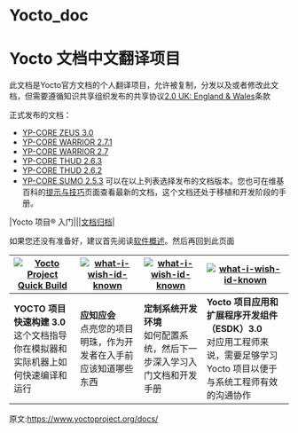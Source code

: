 # Yocto_doc
Yocto 文档中文翻译项目
======
此文档是Yocto官方文档的个人翻译项目，允许被复制，分发以及或者修改此文档，但需要遵循知识共享组织发布的共享协议[2.0 UK: England & Wales][1]条款


正式发布的文档：

- [YP-CORE ZEUS 3.0][2]
- [YP-CORE WARRIOR 2.7.1][2]
- [YP-CORE WARRIOR 2.7][2]
- [YP-CORE THUD 2.6.3][2]
- [YP-CORE THUD 2.6.2][2]
- [YP-CORE SUMO 2.5.3][2]
可以在以上列表选择发布的文档版本。您也可在维基百科的[提示与技巧][3]页面查看最新的文档，这个文档还处于移植和开发阶段的手册。

|Yocto 项目® 入门|||[文档归档][12]|

如果您还没有准备好，建议首先阅读[软件概述][4]。然后再回到此页面

|[![Yocto Project Quick Build][5]][9] |[![what-i-wish-id-known][6]][10] |[![what-i-wish-id-known][7]][11] |[![what-i-wish-id-known][8]][12] |
|-|-|-|-|
|**YOCTO 项目快速构建 3.0** <br>这个文档指导你在模拟器和实际机器上如何快速编译和运行 |**应知应会** <br> 点亮您的项目明珠，作为开发者在入手前应该知道哪些东西|**定制系统开发环境** <br>如何配置系统，然后下一步深入学习入门文档和开发手册|**Yocto 项目应用和扩展程序开发组件（ESDK）3.0** <br> 对应用工程师来说，需要足够学习 Yocto 项目以便于与系统工程师有效的沟通协作|

原文:https://www.yoctoproject.org/docs/

[1]: https://creativecommons.org/licenses/by-sa/2.0/uk/deed.zh
[2]: https://www.yoctoproject.org/docs/
[3]: https://wiki.yoctoproject.org/wiki/TipsAndTricks
[4]: software-overview/software-overview.md
[5]: https://www.yoctoproject.org/wp-content/uploads/2017/08/docs-new-block-1.jpg
[6]: https://www.yoctoproject.org/wp-content/uploads/2017/08/docs-new-block-2.jpg
[7]: https://www.yoctoproject.org/wp-content/uploads/2017/08/docs-new-block-3.jpg
[8]: https://www.yoctoproject.org/wp-content/uploads/2017/08/docs-new-block-4.jpg
[9]: 3.0/brief-yoctoprojectqs/brief-yoctoprojectqs.md
[10]: what-i-wish-id-known/what-i-wish-id-known.md
[11]: transitioning-to-a-custom-environment/transitioning-to-a-custom-environment.md
[12]: https://www.yoctoproject.org/docs/archived-documents/

